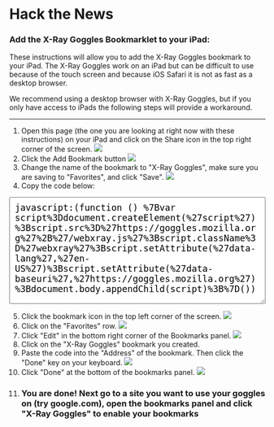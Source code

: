 # Hack the News

### Add the X-Ray Goggles Bookmarklet to your iPad:

These instructions will allow you to add the X-Ray Goggles bookmark to your iPad. The X-Ray Goggles work on an iPad but can be difficult to use because of the touch screen and because iOS Safari it is not as fast as a desktop browser.

We recommend using a desktop browser with X-Ray Goggles, but if you only have access to iPads the following steps will provide a workaround.

* * *

1.  Open this page (the one you are looking at right now with these instructions) on your iPad and click on the Share icon in the top right corner of the screen.
![](/images/share-icon.jpeg)
2.  Click the Add Bookmark button
![](/images/add-bookmark.jpeg)
3.  Change the name of the bookmark to "X-Ray Goggles", make sure you are saving to "Favorites", and click "Save".
![](/images/x-ray-gogles-save.jpeg)
4.  Copy the code below:
<textarea style="width: 100%; min-height: 12em; font-size: 125%; padding: 10px;">javascript:(function () %7Bvar script%3Ddocument.createElement(%27script%27)%3Bscript.src%3D%27https://goggles.mozilla.org%27%2B%27/webxray.js%27%3Bscript.className%3D%27webxray%27%3Bscript.setAttribute(%27data-lang%27,%27en-US%27)%3Bscript.setAttribute(%27data-baseuri%27,%27https://goggles.mozilla.org%27)%3Bdocument.body.appendChild(script)%3B%7D())</textarea>
5.  Click the bookmark icon in the top left corner of the screen.
![](/images/bookmarks-icon.jpeg)
6.  Click on the "Favorites" row.
![](/images/favorites.jpeg)
7.  Click "Edit" in the bottom right corner of the Bookmarks panel.
![](/images/edit-bookmarks.jpeg)
8.  Click on the "X-Ray Goggles" bookmark you created.
9.  Paste the code into the "Address" of the bookmark. Then click the "Done" key on your keyboard.
![](/images/paste-code.jpeg)
10.  Click "Done" at the bottom of the bookmarks panel.
![](/images/done-editing.jpeg)
11.  ### You are done! Next go to a site you want to use your goggles on (try google.com), open the bookmarks panel and click "X-Ray Goggles" to enable your bookmarks